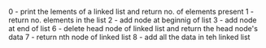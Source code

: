 0 - print the lements of a linked list and return no. of elements present
1 - return no. elements in the list
2 - add node at beginnig of list
3 - add node at end of list
6 - delete head node of linked list and return the head node's data
7 - return nth node of linked list
8 - add all the data in teh linked list
